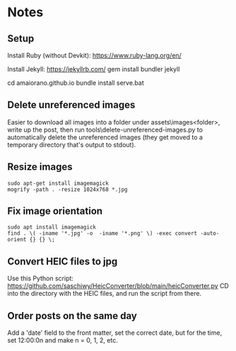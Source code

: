 # Notes

## Setup

Install Ruby (without Devkit): https://www.ruby-lang.org/en/

Install Jekyll: https://jekyllrb.com/
gem install bundler jekyll

cd amaiorano.github.io
bundle install
serve.bat

## Delete unreferenced images

Easier to download all images into a folder under assets\images\<folder>, write up the post, then run tools\delete-unreferenced-images.py to automatically delete the unreferenced images (they get moved to a temporary directory that's output to stdout).


## Resize images

```
sudo apt-get install imagemagick 
mogrify -path . -resize 1024x768 *.jpg
```

## Fix image orientation

```
sudo apt install imagemagick
find . \( -iname '*.jpg' -o  -iname '*.png' \) -exec convert -auto-orient {} {} \;
```

## Convert HEIC files to jpg

Use this Python script: https://github.com/saschiwy/HeicConverter/blob/main/heicConverter.py
CD into the directory with the HEIC files, and run the script from there.

## Order posts on the same day

Add a 'date' field to the front matter, set the correct date, but for the time, set 12:00:0n and make n = 0, 1, 2, etc.

